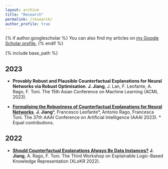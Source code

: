 ```yaml
---
layout: archive
title: "Research"
permalink: /research/
author_profile: true
---
```


{% if author.googlescholar %}
  You can also find my articles on <u><a href="{{author.googlescholar}}">my Google Scholar profile</a>.</u>
{% endif %}

{% include base_path %}

## 2023

- **Provably Robust and Plausible Counterfactual Explanations for Neural Networks via Robust Optimisation**. **J. Jiang**, J. Lan, F. Leofante, A. Rago, F. Toni. The 15th Asian Conference on Machine Learning (ACML 2023).

- [**Formalising the Robustness of Counterfactual Explanations for Neural Networks**](https://ojs.aaai.org/index.php/AAAI/article/view/26740). **J. Jiang**\*, Francesco Leofante\*, Antonio Rago, Francesca Toni. The 37th AAAI Conference on Artificial Intelligence (AAAI 2023). \* Equal contributions.

## 2022

- [**Should Counterfactual Explanations Always Be Data Instances?**](https://sites.google.com/view/xlokr2022) **J. Jiang**, A. Rago, F. Toni. The Third Workshop on Explainable Logic-Based Knowledge Representation (XLoKR 2022).
